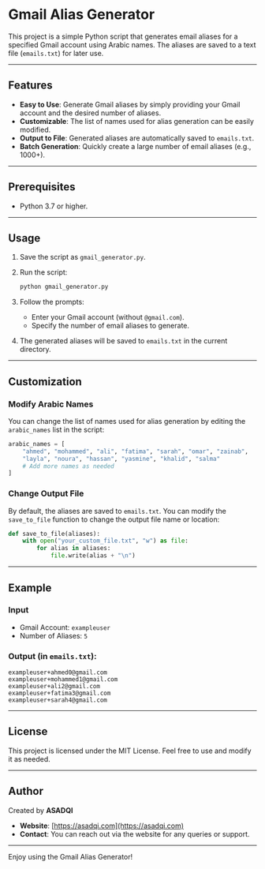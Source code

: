 # Gmail Alias Generator

This project is a simple Python script that generates email aliases for a specified Gmail account using Arabic names. The aliases are saved to a text file (`emails.txt`) for later use.

---

## Features

- **Easy to Use**: Generate Gmail aliases by simply providing your Gmail account and the desired number of aliases.
- **Customizable**: The list of names used for alias generation can be easily modified.
- **Output to File**: Generated aliases are automatically saved to `emails.txt`.
- **Batch Generation**: Quickly create a large number of email aliases (e.g., 1000+).

---

## Prerequisites

- Python 3.7 or higher.

---

## Usage

1. Save the script as `gmail_generator.py`.
2. Run the script:
   ```bash
   python gmail_generator.py
   ```
3. Follow the prompts:
   - Enter your Gmail account (without `@gmail.com`).
   - Specify the number of email aliases to generate.

4. The generated aliases will be saved to `emails.txt` in the current directory.

---

## Customization

### Modify Arabic Names

You can change the list of names used for alias generation by editing the `arabic_names` list in the script:
```python
arabic_names = [
    "ahmed", "mohammed", "ali", "fatima", "sarah", "omar", "zainab",
    "layla", "noura", "hassan", "yasmine", "khalid", "salma"
    # Add more names as needed
]
```

### Change Output File

By default, the aliases are saved to `emails.txt`. You can modify the `save_to_file` function to change the output file name or location:
```python
def save_to_file(aliases):
    with open("your_custom_file.txt", "w") as file:
        for alias in aliases:
            file.write(alias + "\n")
```

---

## Example

### Input

- Gmail Account: `exampleuser`
- Number of Aliases: `5`

### Output (in `emails.txt`):
```plaintext
exampleuser+ahmed0@gmail.com
exampleuser+mohammed1@gmail.com
exampleuser+ali2@gmail.com
exampleuser+fatima3@gmail.com
exampleuser+sarah4@gmail.com
```

---

## License

This project is licensed under the MIT License. Feel free to use and modify it as needed.

---

## Author

Created by **ASADQI**

- **Website**: [https://asadqi.com](https://asadqi.com)
- **Contact**: You can reach out via the website for any queries or support.

---

Enjoy using the Gmail Alias Generator!

